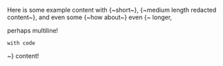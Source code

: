 Here is some example content with {~short~}, {~medium length redacted content~}, and even some
{~how
about~}
even
{~
longer,

perhaps multiline!

```
with code
```
~}
content!